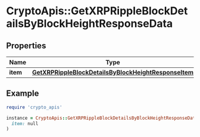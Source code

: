 # CryptoApis::GetXRPRippleBlockDetailsByBlockHeightResponseData

## Properties

| Name | Type | Description | Notes |
| ---- | ---- | ----------- | ----- |
| **item** | [**GetXRPRippleBlockDetailsByBlockHeightResponseItem**](GetXRPRippleBlockDetailsByBlockHeightResponseItem.md) |  |  |

## Example

```ruby
require 'crypto_apis'

instance = CryptoApis::GetXRPRippleBlockDetailsByBlockHeightResponseData.new(
  item: null
)
```

